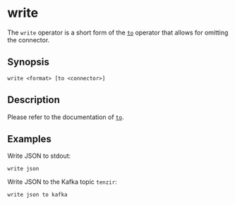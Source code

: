 # write

The `write` operator is a short form of the [`to`](to.md) operator that allows
for omitting the connector.

## Synopsis

```
write <format> [to <connector>]
```

## Description

Please refer to the documentation of [`to`](to.md).

## Examples

Write JSON to stdout:

```
write json
```

Write JSON to the Kafka topic `tenzir`:

```
write json to kafka
```
